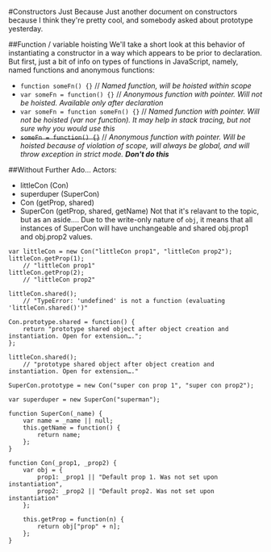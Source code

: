 #Constructors Just Because
Just another document on constructors because I think they're pretty cool, and somebody asked about prototype yesterday.

##Function / variable hoisting
We'll take a short look at this behavior of instantiating a constructor in a way which appears to be prior to declaration. But first, just a bit of info on types of functions in JavaScript, namely, named functions and anonymous functions:
* `function someFn() {}` // _Named function, will be hoisted within scope_
* `var someFn = function() {}` // _Anonymous function with pointer. Will not be hoisted. Available only after declaration_
* `var someFn = function someFn() {}` // _Named function with pointer. Will not be hoisted (var nor function). It may help in stack tracing, but not sure why you would use this_
* ~~`someFn = function() {}`~~ // _Anonymous function with pointer. Will be hoisted because of violation of scope, will always be global, and will throw exception in strict mode. __Don't do this___

##Without Further Ado…
Actors:
* littleCon (Con)
* superduper (SuperCon)
* Con (getProp, shared)
* SuperCon (getProp, shared, getName)
Not that it's relavant to the topic, but as an aside…. Due to the write-only nature of `obj`, it means that all instances of SuperCon will have unchangeable and shared obj.prop1 and obj.prop2 values.

````
var littleCon = new Con("littleCon prop1", "littleCon prop2");
littleCon.getProp(1); 
	// "littleCon prop1"
littleCon.getProp(2); 
	// "littleCon prop2"

littleCon.shared(); 
	// "TypeError: 'undefined' is not a function (evaluating 'littleCon.shared()')"

Con.prototype.shared = function() {
	return "prototype shared object after object creation and instantiation. Open for extension….";
};

littleCon.shared(); 
	// "prototype shared object after object creation and instantiation. Open for extension…."

SuperCon.prototype = new Con("super con prop 1", "super con prop2");

var superduper = new SuperCon("superman");

function SuperCon(_name) {
	var name = _name || null;
	this.getName = function() {
		return name;
	};
}
 
function Con(_prop1, _prop2) {
	var obj = {
		prop1: _prop1 || "Default prop 1. Was not set upon instantiation",
		prop2: _prop2 || "Default prop2. Was not set upon instantiation" 
	};

	this.getProp = function(n) {
		return obj["prop" + n];
	};
}
````
